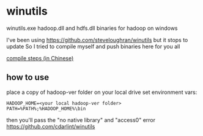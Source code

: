 # winutils
winutils.exe hadoop.dll and hdfs.dll binaries for hadoop on windows

I've been using https://github.com/steveloughran/winutils but it stops to update
So I tried to compile myself and push binaries here for you all

[compile steps (in Chinese)](https://www.jianshu.com/p/1b4cbabfd899)



## how to use

place a copy of hadoop-ver folder on your local drive
set environment vars:
```
HADOOP_HOME=<your local hadoop-ver folder>
PATH=%PATH%;%HADOOP_HOME%\bin
```
then you'll pass the "no native library" and "access0" error
https://github.com/cdarlint/winutils
